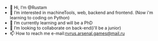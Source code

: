 - 👋 Hi, I’m @Rustam
- 👀 I’m interested in machineTools, web, backend and frontend. (Now i'm learning to coding on Python)
- 🌱 I’m currently learning and will be a PhD
- 💞️ I’m looking to collaborate on back-end(i'll be a junior)
- 📫 How to reach me e-mail:nvrus.arsenal.games@mail.ru

<!---
Nvrus/Nvrus is a ✨ special ✨ repository because its `README.md` (this file) appears on your GitHub profile.
You can click the Preview link to take a look at your changes.
--->

